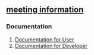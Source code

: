 ## [meeting information](https://github.com/missystem/422gpx/blob/main/meeting.md)

### Documentation  
  
1. [Documentation for User]()
2. [Documentation for Developer]()
   
   


